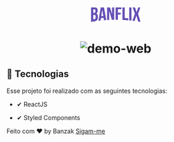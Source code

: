 <h1 align="center"> 

<br>
    <img src="./src/assets/img/Logo.png" alt="Banflix" width="120">

<div>

<br>

<img src="./src/assets/gif/banflix.gif" height="210" alt="demo-web">

</div>

## 🚀 Tecnologias

Esse projeto foi realizado com as seguintes tecnologias:

- ✔ ReactJS

- ✔ Styled Components


Feito com ❤ by Banzak  [Sigam-me](https://www.linkedin.com/in/banzak/)